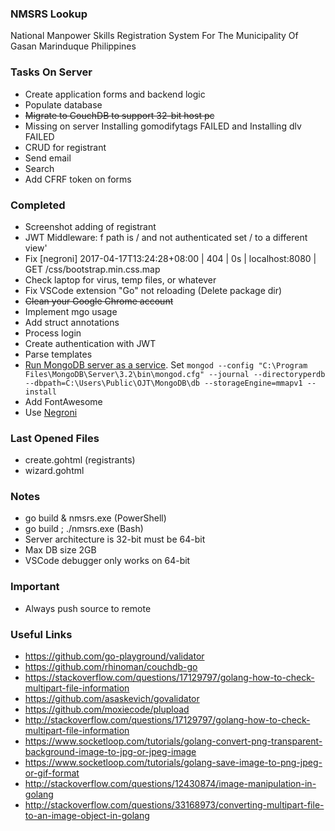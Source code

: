 ### NMSRS Lookup
National Manpower Skills Registration System For The Municipality Of Gasan Marinduque Philippines

### Tasks On Server
* Create application forms and backend logic
* Populate database
* ~~Migrate to CouchDB to support 32-bit host pc~~
* Missing on server Installing gomodifytags FAILED and Installing dlv FAILED
* CRUD for registrant
* Send email
* Search
* Add CFRF token on forms

### Completed
* Screenshot adding of registrant
* JWT Middleware: f path is / and not authenticated set / to a different view'
* Fix [negroni] 2017-04-17T13:24:28+08:00 | 404 | 0s | localhost:8080 | GET /css/bootstrap.min.css.map
* Check laptop for virus, temp files, or whatever
* Fix VSCode extension "Go" not reloading (Delete package dir)
* ~~Clean your Google Chrome account~~
* Implement mgo usage
* Add struct annotations
* Process login
* Create authentication with JWT
* Parse templates
* [Run MongoDB server as a service](https://docs.mongodb.com/manual/tutorial/install-mongodb-on-windows/#configure-a-windows-service-for-mongodb-community-edition). Set `mongod --config "C:\Program Files\MongoDB\Server\3.2\bin\mongod.cfg" --journal --directoryperdb --dbpath=C:\Users\Public\OJT\MongoDB\db --storageEngine=mmapv1 --install`
* Add FontAwesome
* Use [Negroni](https://github.com/urfave/negroni)

### Last Opened Files
* create.gohtml (registrants)
* wizard.gohtml

### Notes
* go build & nmsrs.exe (PowerShell)
* go build ; ./nmsrs.exe (Bash)
* Server architecture is 32-bit must be 64-bit
* Max DB size 2GB
* VSCode debugger only works on 64-bit

### Important
* Always push source to remote

### Useful Links
* https://github.com/go-playground/validator
* https://github.com/rhinoman/couchdb-go
* https://stackoverflow.com/questions/17129797/golang-how-to-check-multipart-file-information
* https://github.com/asaskevich/govalidator
* https://github.com/moxiecode/plupload
* http://stackoverflow.com/questions/17129797/golang-how-to-check-multipart-file-information
* https://www.socketloop.com/tutorials/golang-convert-png-transparent-background-image-to-jpg-or-jpeg-image
* https://www.socketloop.com/tutorials/golang-save-image-to-png-jpeg-or-gif-format
* http://stackoverflow.com/questions/12430874/image-manipulation-in-golang
* http://stackoverflow.com/questions/33168973/converting-multipart-file-to-an-image-object-in-golang
